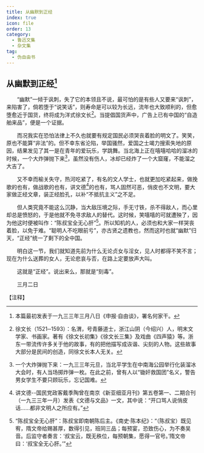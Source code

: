 ```yaml
---
title: 从幽默到正经
index: true
icon: file
order: 13
category:
  - 鲁迅文集
  - 杂文集
tag:  
  - 伪自由书
---
```


## 从幽默到正经[^①]

　　“幽默”一倾于讽刺，失了它的本领且不说，最可怕的是有些人又要来“讽刺”，来陷害了，倘若堕于“说笑话”，则寿命是可以较为长远，流年也大致顺利的，但愈堕愈近于国货，终将成为洋式徐文长[^②]。当提倡国货声中，广告上已有中国的“自造舶来品”，便是一个证据。

　　而况我实在恐怕法律上不久也就要有规定国民必须哭丧着脸的明文了。笑笑，原也不能算“非法”的。但不幸东省沦陷，举国骚然，爱国之士竭力搜索失地的原因，结果发见了其一是在青年的爱玩乐，学跳舞。当北海上正在嘻嘻哈哈的溜冰的时候，一个大炸弹抛下来[^③]，虽然没有伤人，冰却已经炸了一个大窟窿，不能溜之大吉了。

　　又不幸而榆关失守，热河吃紧了，有名的文人学士，也就更加吃紧起来，做挽歌的也有，做战歌的也有，讲文德[^④]的也有，骂人固然可恶，俏皮也不文明，要大家做正经文章，装正经脸孔，以补“不抵抗主义”之不足。

　　但人类究竟不能这么沉静，当大敌压境之际，手无寸铁，杀不得敌人，而心里却总是愤怒的，于是他就不免寻求敌人的替代。这时候，笑嘻嘻的可就遭殃了，因为他这时便被叫作：“陈叔宝全无心肝”[^⑤]。所以知机的人，必须也和大家一样哭丧着脸，以免于难。“聪明人不吃眼前亏”，亦古贤之遗教也，然而这时也就“幽默”归天，“正经”统一了剩下的全中国。

　　明白这一节，我们就知道先前为什么无论贞女与淫女，见人时都得不笑不言；现在为什么送葬的女人，无论悲哀与否，在路上定要放声大叫。

　　这就是“正经”。说出来么，那就是“刻毒”。

　　三月二日

【注释】

[^①]:本篇最初发表于一九三三年三月八日《申报·自由谈》，署名何家干。

[^②]:徐文长（1521─1593）：名渭，号青藤道士，浙江山阴（今绍兴）人，明末文学家、书画家。著有《徐文长初集》《徐文长三集》及戏曲《四声猿》等。浙东一带流传许多关于他的故事，有的把他描写成诙谐、尖刻的人物。这些故事大部分是民间的创造，同徐文长本人无关。

[^③]:一个大炸弹抛下来：一九三三年元旦，当北平学生在中南海公园举行化装溜冰大会时，有人当场掷炸弹一枚。在此之前，曾有人以“锄奸救国团”名义，警告男女学生不要只顾玩乐，忘记国难。

[^④]:讲文德--国民党政客戴季陶曾在南京《新亚细亚月刊》第五卷第一、二期合刊（一九三三年一月）发表《文德与文品》一文，其中说：“开口骂人说俏皮话……都非文明人之所应有。”

[^⑤]:“陈叔宝全无心肝”：陈叔宝即南朝陈后主。《南史·陈本纪》：“（陈叔宝）既见宥，隋文帝给赐甚厚，数得引见，班同三品；每预宴，恐致伤心，为不奏吴音。后监守者奏言：‘叔宝云，既无秩位，每预朝集，愿得一官号。’隋文帝曰：‘叔宝全无心肝。’”
